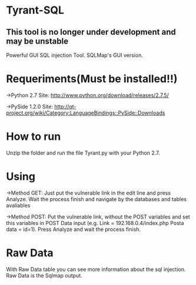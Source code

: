 Tyrant-SQL
==========

## This tool is no longer under development and may be unstable

Powerful GUI SQL injection Tool. SQLMap's GUI version.


Requeriments(Must be installed!!)
============


->Python 2.7
    Site: http://www.python.org/download/releases/2.7.5/
    
->PySide 1.2.0
    Site: http://qt-project.org/wiki/Category:LanguageBindings::PySide::Downloads
    
    
How to run
==========

Unzip the folder and run the file Tyrant.py with your Python 2.7.

Using
=====

->Method GET:
    Just put the vulnerable link in the edit line and press Analyze.
    Wait the process finish and navigate by the databases and tables avaliables
    
->Method POST:
    Put the vulnerable link, without the POST variables and set this variables in POST Data input
    (e.g. Link = 192.168.0.4/index.php
    Posta data = id=1).
    Press Analyze and wait the process finish.
    
Raw Data
========

With Raw Data table you can see more information about the sql injection. Raw Data is the Sqlmap output. 
